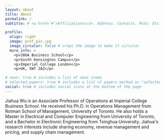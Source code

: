 ```yaml
---
layout: about
title: About
permalink: /
subtitle: # <a href='#'>Affiliations</a>. Address. Contacts. Moto. Etc.

profile:
  align: right
  image: prof_pic.jpg
  image_circular: false # crops the image to make it circular
  more_info: >
    <p>386A Business School</p>
    <p>South Kensington Campus</p>
    <p>Imperial College London</p>
    <p>UK, SW7 2AZ</p>

# news: true # includes a list of news items
# selected_papers: true # includes a list of papers marked as "selected={true}"
social: true # includes social icons at the bottom of the page
---
```


<!-- Write your biography here. Tell the world about yourself. Link to your favorite [subreddit](http://reddit.com). You can put a picture in, too. The code is already in, just name your picture `prof_pic.jpg` and put it in the `img/` folder.

Put your address / P.O. box / other info right below your picture. You can also disable any of these elements by editing `profile` property of the YAML header of your `_pages/about.md`. Edit `_bibliography/papers.bib` and Jekyll will render your [publications page](/al-folio/publications/) automatically.

Link to your social media connections, too. This theme is set up to use [Font Awesome icons](https://fontawesome.com/) and [Academicons](https://jpswalsh.github.io/academicons/), like the ones below. Add your Facebook, Twitter, LinkedIn, Google Scholar, or just disable all of them. -->

Jiahua Wu is an Associate Professor of Operations at Imperial College Business School. He received his Ph.D. in Operations Management from Rotman School of Management, University of Toronto. He also holds a Master in Electrical and Computer Engineering from University of Toronto, and a Bachelor in Electronic Engineering from Tsinghua University. Jiahua's research interests include sharing economy, revenue management and pricing, and supply chain management.
